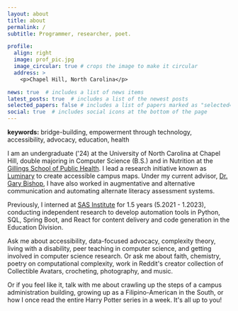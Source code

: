 ```yaml
---
layout: about
title: about
permalink: /
subtitle: Programmer, researcher, poet.

profile:
  align: right
  image: prof_pic.jpg
  image_circular: true # crops the image to make it circular
  address: >
    <p>Chapel Hill, North Carolina</p>

news: true  # includes a list of news items
latest_posts: true  # includes a list of the newest posts
selected_papers: false # includes a list of papers marked as "selected={true}"
social: true  # includes social icons at the bottom of the page
---
```


**keywords:** bridge-building, empowerment through technology, accessibility, advocacy, education, health

I am an undergraduate ('24) at the University of North Carolina at Chapel Hill, double majoring in Computer Science (B.S.) and in Nutrition at the [Gillings School of Public Health](https://sph.unc.edu/). I lead a research initiative known as [Luminary](https://www.linkedin.com/company/luminary-maps/) to create accessible campus maps. Under my current advisor, [Dr. Gary Bishop](https://www.cs.unc.edu/~gb/), I have also worked in augmentative and alternative communication and automating alternate literacy assessment systems.

Previously, I interned at [SAS Institute](https://www.sas.com/) for 1.5 years (5.2021 - 1.2023), conducting independent research to develop automation tools in Python, SQL, Spring Boot, and React for content delivery and code generation in the Education Division. 

Ask me about accessibility, data-focused advocacy, complexity theory, living with a disability, peer teaching in computer science, and getting involved in computer science research. Or ask me about faith, chemistry, poetry on computational complexity, work in Reddit's creator collection of Collectible Avatars, crocheting, photography, and music.

Or if you feel like it, talk with me about crawling up the steps of a campus administration building, growing up as a Filipino-American in the South, or how I once read the entire Harry Potter series in a week. It's all up to you!